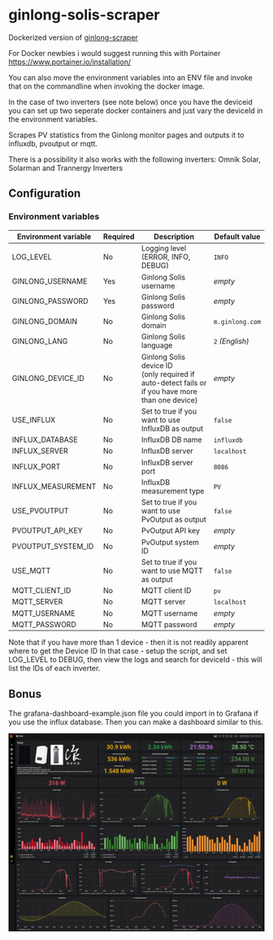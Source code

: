 # ginlong-solis-scraper

Dockerized version of [ginlong-scraper](https://github.com/dkruyt/ginlong-scraper)

For Docker newbies i would suggest running this with Portainer https://www.portainer.io/installation/

You can also move the environment variables into an ENV file and invoke that on the commandline when 
invoking the docker image.

In the case of two inverters (see note below) once you have the deviceid you can set up two seperate docker containers
and just vary the deviceId in the environment variables.

Scrapes PV statistics from the Ginlong monitor pages and outputs it to influxdb, pvoutput or mqtt.

There is a possibility it also works with the following inverters: Omnik Solar, Solarman and Trannergy Inverters

## Configuration

### Environment variables

| Environment variable      | Required | Description                                                                                          | Default value   |
|---------------------------|----------|------------------------------------------------------------------------------------------------------|-----------------|
| LOG_LEVEL                 | No       | Logging level (ERROR, INFO, DEBUG)                                                                   | `INFO`          |
| GINLONG_USERNAME          | Yes      | Ginlong Solis username                                                                               | *empty*         |
| GINLONG_PASSWORD          | Yes      | Ginlong Solis password                                                                               | *empty*         |
| GINLONG_DOMAIN            | No       | Ginlong Solis domain                                                                                 | `m.ginlong.com` |
| GINLONG_LANG              | No       | Ginlong Solis language                                                                               | `2` *(English)* |
| GINLONG_DEVICE_ID         | No       | Ginlong Solis device ID<br/>(only required if auto-detect fails or if you have more than one device) | *empty*         |
| USE_INFLUX                | No       | Set to true if you want to use InfluxDB as output                                                    | `false`         |
| INFLUX_DATABASE           | No       | InfluxDB DB name                                                                                     | `influxdb`      |
| INFLUX_SERVER             | No       | InfluxDB server                                                                                      | `localhost`     |
| INFLUX_PORT               | No       | InfluxDB server port                                                                                 | `8086`          |
| INFLUX_MEASUREMENT        | No       | InfluxDB measurement type                                                                            | `PV`            |
| USE_PVOUTPUT              | No       | Set to true if you want to use PvOutput as output                                                    | `false`         |
| PVOUTPUT_API_KEY          | No       | PvOutput API key                                                                                     | *empty*         |
| PVOUTPUT_SYSTEM_ID        | No       | PvOutput system ID                                                                                   | *empty*         |
| USE_MQTT                  | No       | Set to true if you want to use MQTT as output                                                        | `false`         |
| MQTT_CLIENT_ID            | No       | MQTT client ID                                                                                       | `pv`            |
| MQTT_SERVER               | No       | MQTT server                                                                                          | `localhost`     |
| MQTT_USERNAME             | No       | MQTT username                                                                                        | *empty*         |
| MQTT_PASSWORD             | No       | MQTT password                                                                                        | *empty*         |

Note that if you have more than 1 device - then it is not readily apparent where to get the Device ID
In that case - setup the script, and set LOG_LEVEL to DEBUG, then view the logs and search for deviceId - 
this will list the IDs of each inverter.



## Bonus

The grafana-dashboard-example.json file you could import in to Grafana if you use the influx database. Then you can make a dashboard similar to this.

![grafana](https://github.com/dkruyt/resources/raw/master/grafana-dashboard-ginlong-small.png)
